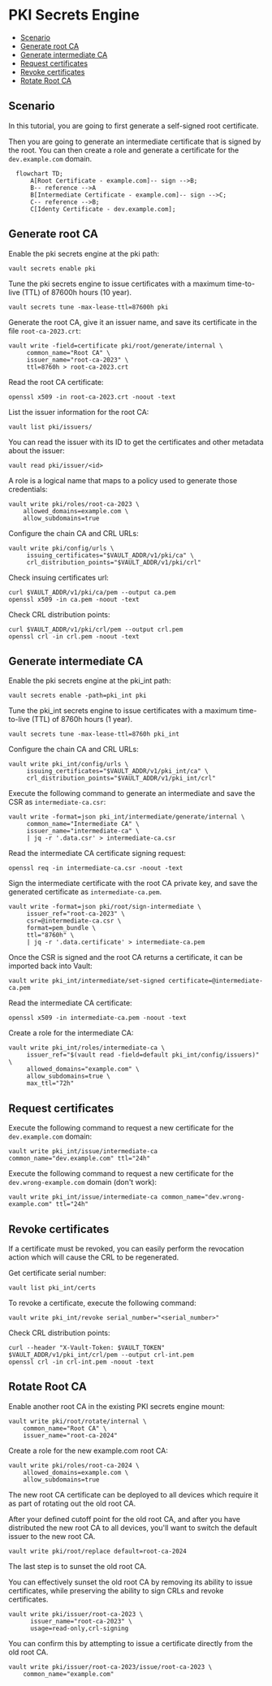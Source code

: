 # PKI Secrets Engine

 * [Scenario](#scenario)
 * [Generate root CA](#root-ca)
 * [Generate intermediate CA](#intermediate-ca)
 * [Request certificates](#request-certificates)
 * [Revoke certificates](#revoke-certificates)
 * [Rotate Root CA](#rotate-root-ca)

<a name="scenario"/>

## Scenario

In this tutorial, you are going to first generate a self-signed root certificate.

Then you are going to generate an intermediate certificate that is signed by the root. You can then create a role and generate a certificate for the `dev.example.com` domain.

```mermaid
  flowchart TD;
      A[Root Certificate - example.com]-- sign -->B;
      B-- reference -->A
      B[Intermediate Certificate - example.com]-- sign -->C;
      C-- reference -->B;
      C[Identy Certificate - dev.example.com];
```

<a name="root-ca"/>

## Generate root CA

Enable the pki secrets engine at the pki path:

```
vault secrets enable pki
```

Tune the pki secrets engine to issue certificates with a maximum time-to-live (TTL) of 87600h hours (10 year).

```
vault secrets tune -max-lease-ttl=87600h pki
```

Generate the root CA, give it an issuer name, and save its certificate in the file `root-ca-2023.crt`:

```
vault write -field=certificate pki/root/generate/internal \
     common_name="Root CA" \
     issuer_name="root-ca-2023" \
     ttl=8760h > root-ca-2023.crt
```

Read the root CA certificate:

```
openssl x509 -in root-ca-2023.crt -noout -text
```

List the issuer information for the root CA:

```
vault list pki/issuers/
```

You can read the issuer with its ID to get the certificates and other metadata about the issuer:

```
vault read pki/issuer/<id>
```

A role is a logical name that maps to a policy used to generate those credentials:

```
vault write pki/roles/root-ca-2023 \
    allowed_domains=example.com \
    allow_subdomains=true
```

Configure the chain CA and CRL URLs:

```
vault write pki/config/urls \
     issuing_certificates="$VAULT_ADDR/v1/pki/ca" \
     crl_distribution_points="$VAULT_ADDR/v1/pki/crl"
```

Check insuing certificates url:

```
curl $VAULT_ADDR/v1/pki/ca/pem --output ca.pem
openssl x509 -in ca.pem -noout -text
```

Check CRL distribution points:

```
curl $VAULT_ADDR/v1/pki/crl/pem --output crl.pem
openssl crl -in crl.pem -noout -text
```

<a name="intermediate-ca"/>

## Generate intermediate CA


Enable the pki secrets engine at the pki_int path:

```
vault secrets enable -path=pki_int pki
```

Tune the pki_int secrets engine to issue certificates with a maximum time-to-live (TTL) of 8760h hours (1 year).

```
vault secrets tune -max-lease-ttl=8760h pki_int
```

Configure the chain CA and CRL URLs:

```
vault write pki_int/config/urls \
     issuing_certificates="$VAULT_ADDR/v1/pki_int/ca" \
     crl_distribution_points="$VAULT_ADDR/v1/pki_int/crl"
```

Execute the following command to generate an intermediate and save the CSR as `intermediate-ca.csr`:

```
vault write -format=json pki_int/intermediate/generate/internal \
     common_name="Intermediate CA" \
     issuer_name="intermediate-ca" \
     | jq -r '.data.csr' > intermediate-ca.csr
```

Read the intermediate CA certificate signing request:

```
openssl req -in intermediate-ca.csr -noout -text
```

Sign the intermediate certificate with the root CA private key, and save the generated certificate as `intermediate-ca.pem`.

```
vault write -format=json pki/root/sign-intermediate \
     issuer_ref="root-ca-2023" \
     csr=@intermediate-ca.csr \
     format=pem_bundle \
     ttl="8760h" \
     | jq -r '.data.certificate' > intermediate-ca.pem
```

Once the CSR is signed and the root CA returns a certificate, it can be imported back into Vault:

```
vault write pki_int/intermediate/set-signed certificate=@intermediate-ca.pem
```

Read the intermediate CA certificate:

```
openssl x509 -in intermediate-ca.pem -noout -text
```

Create a role for the intermediate CA:

```
vault write pki_int/roles/intermediate-ca \
     issuer_ref="$(vault read -field=default pki_int/config/issuers)" \
     allowed_domains="example.com" \
     allow_subdomains=true \
     max_ttl="72h"
```

<a name="request-certificates"/>

## Request certificates

Execute the following command to request a new certificate for the `dev.example.com` domain:

```
vault write pki_int/issue/intermediate-ca common_name="dev.example.com" ttl="24h"
```

Execute the following command to request a new certificate for the `dev.wrong-example.com` domain (don't work):

```
vault write pki_int/issue/intermediate-ca common_name="dev.wrong-example.com" ttl="24h"
```

<a name="revoke-certificates"/>

## Revoke certificates

If a certificate must be revoked, you can easily perform the revocation action which will cause the CRL to be regenerated.

Get certificate serial number:

```
vault list pki_int/certs
```

To revoke a certificate, execute the following command:

```
vault write pki_int/revoke serial_number="<serial_number>"
```

Check CRL distribution points:

```
curl --header "X-Vault-Token: $VAULT_TOKEN" $VAULT_ADDR/v1/pki_int/crl/pem --output crl-int.pem
openssl crl -in crl-int.pem -noout -text
```

<a name="rotate-root-ca"/>

## Rotate Root CA

Enable another root CA in the existing PKI secrets engine mount:

```
vault write pki/root/rotate/internal \
    common_name="Root CA" \
    issuer_name="root-ca-2024"
```

Create a role for the new example.com root CA:

```
vault write pki/roles/root-ca-2024 \
    allowed_domains=example.com \
    allow_subdomains=true
```

The new root CA certificate can be deployed to all devices which require it as part of rotating out the old root CA.

After your defined cutoff point for the old root CA, and after you have distributed the new root CA to all devices, you'll want to switch the default issuer to the new root CA.

```
vault write pki/root/replace default=root-ca-2024
```

The last step is to sunset the old root CA.

You can effectively sunset the old root CA by removing its ability to issue certificates, while preserving the ability to sign CRLs and revoke certificates.

```
vault write pki/issuer/root-ca-2023 \
      issuer_name="root-ca-2023" \
      usage=read-only,crl-signing
```

You can confirm this by attempting to issue a certificate directly from the old root CA.

```
vault write pki/issuer/root-ca-2023/issue/root-ca-2023 \
    common_name="example.com"
```